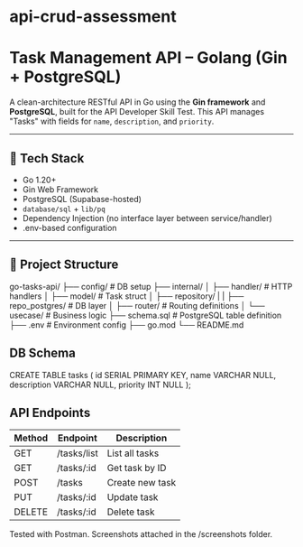 # api-crud-assessment

# Task Management API – Golang (Gin + PostgreSQL)

A clean-architecture RESTful API in Go using the **Gin framework** and **PostgreSQL**, built for the API Developer Skill Test. This API manages "Tasks" with fields for `name`, `description`, and `priority`.

---

## 🧱 Tech Stack

- Go 1.20+
- Gin Web Framework
- PostgreSQL (Supabase-hosted)
- `database/sql` + `lib/pq`
- Dependency Injection (no interface layer between service/handler)
- .env-based configuration

---

## 📁 Project Structure

go-tasks-api/
├── config/ # DB setup
├── internal/
│ ├── handler/ # HTTP handlers
│ ├── model/ # Task struct
│ ├── repository/
| | ├── repo_postgres/ # DB layer
│ ├── router/ # Routing definitions
│ └── usecase/ # Business logic
├── schema.sql # PostgreSQL table definition
├── .env # Environment config
├── go.mod
└── README.md

## DB Schema

CREATE TABLE tasks (
    id SERIAL PRIMARY KEY,
    name VARCHAR NULL,
    description VARCHAR NULL,
    priority INT NULL
);
## API Endpoints

| Method | Endpoint    | Description     |
| ------ | ----------- | --------------- |
| GET    | /tasks/list | List all tasks  |
| GET    | /tasks/:id  | Get task by ID  |
| POST   | /tasks      | Create new task |
| PUT    | /tasks/:id  | Update task     |
| DELETE | /tasks/:id  | Delete task     |

Tested with Postman. Screenshots attached in the /screenshots folder.
